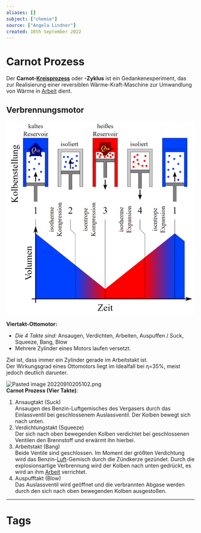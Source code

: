 ```yaml
---
aliases: []
subject: ["chemie"]
source: ["Angela Lindner"]
created: 10th September 2022
---
```


# Carnot Prozess

Der **Carnot-[Kreisprozess](https://de.wikipedia.org/wiki/Kreisprozess "Kreisprozess")** oder **-Zyklus** ist ein Gedankenexperiment, das zur Realisierung einer reversiblen Wärme-Kraft-Maschine zur Umwandlung von Wärme in [Arbeit](../Mechanische%20Arbeit.md) dient.

## Verbrennungsmotor

![550](assets/carnot1.png)

**Viertakt-Ottomotor:**
-	*Die 4 Takte sind:* Ansaugen, Verdichten, Arbeiten, Auspuffen / Suck, Squeeze, Bang, Blow
-	Mehrere Zylinder eines Motors laufen versetzt. 

Ziel ist, dass immer ein Zylinder gerade im Arbeitstakt ist.  
Der Wirkungsgrad eines Ottomotors liegt im Idealfall bei η=35%, meist jedoch deutlich darunter.

![Pasted image 20220910205102.png](Pasted%20image%2020220910205102.png)  
**Carnot Prozess (Vier Takte)**:
1.	Ansaugtakt (Suck)  
Ansaugen des Benzin-Luftgemisches des Vergasers durch das Einlassventil bei geschlossenem Auslassventil. Der Kolben bewegt sich nach unten. 
2.	Verdichtungstakt (Squeeze)  
Der sich nach oben bewegenden Kolben verdichtet bei geschlossenen Ventilen den Brennstoff und erwärmt ihn hierbei.
3.	Arbeitstakt (Bang)  
Beide Ventile sind geschlossen. Im Moment der größten Verdichtung wird das Benzin-[Luft](Lufthülle%20der%20Erde.md)-Gemisch durch die Zündkerze gezündet. Durch die explosionsartige Verbrennung wird der Kolben nach unten gedrückt, es wird an ihm [Arbeit](../Mechanische%20Arbeit.md) verrichtet.
4.	Auspufftakt (Blow)  
Das Auslassventil wird geöffnet und die verbrannten Abgase werden durch den sich nach oben bewegenden Kolben ausgestoßen.

---

# Tags